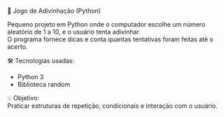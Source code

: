 🎯 Jogo de Adivinhação (Python)

Pequeno projeto em Python onde o computador escolhe um número aleatório de 1 a 10, e o usuário tenta adivinhar.  
O programa fornece dicas e conta quantas tentativas foram feitas até o acerto.

🛠 Tecnologias usadas:
- Python 3
- Biblioteca random

💡 Objetivo:  
Praticar estruturas de repetição, condicionais e interação com o usuário.
